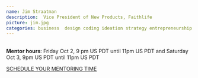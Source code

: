 ```yaml
---
name: Jim Straatman
description:  Vice President of New Products, Faithlife
picture: jim.jpg
categories: business  design coding ideation strategy entrepreneurship
---
```


<br>
<b>Mentor hours</b>: Friday Oct 2, 9 pm US PDT until 11pm US PDT and
Saturday Oct 3, 9pm US PDT until 11pm US PDT

<a class="button small special"  href="https://jimstraatman.youcanbook.me" target="_blank">SCHEDULE YOUR MENTORING TIME</a>
</b>


